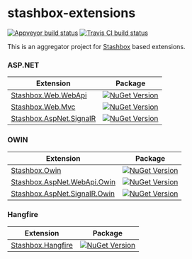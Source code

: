 # stashbox-extensions
[![Appveyor build status](https://img.shields.io/appveyor/ci/pcsajtai/stashbox-extensions/main.svg?label=appveyor)](https://ci.appveyor.com/project/pcsajtai/stashbox-extensions/branch/main) 
[![Travis CI build status](https://img.shields.io/travis/com/z4kn4fein/stashbox-extensions/main.svg?label=travis-ci)](https://app.travis-ci.com/github/z4kn4fein/stashbox-extensions)

This is an aggregator project for [Stashbox](https://github.com/z4kn4fein/stashbox) based extensions.

### ASP.NET
Extension | Package
--- | ---
[Stashbox.Web.WebApi](https://github.com/z4kn4fein/stashbox-extensions/tree/main/src/stashbox-web-webapi) | [![NuGet Version](https://buildstats.info/nuget/Stashbox.Web.WebApi)](https://www.nuget.org/packages/Stashbox.Web.WebApi/)
[Stashbox.Web.Mvc](https://github.com/z4kn4fein/stashbox-extensions/tree/main/src/stashbox-web-mvc) | [![NuGet Version](https://buildstats.info/nuget/Stashbox.Web.Mvc)](https://www.nuget.org/packages/Stashbox.Web.Mvc/)
[Stashbox.AspNet.SignalR](https://github.com/z4kn4fein/stashbox-extensions/tree/main/src/stashbox-signalr) | [![NuGet Version](https://buildstats.info/nuget/Stashbox.AspNet.SignalR)](https://www.nuget.org/packages/Stashbox.AspNet.SingalR/)

### OWIN
Extension | Package
--- | ---
[Stashbox.Owin](https://github.com/z4kn4fein/stashbox-extensions/tree/main/src/stashbox-owin) | [![NuGet Version](https://buildstats.info/nuget/Stashbox.Owin)](https://www.nuget.org/packages/Stashbox.Owin/)
[Stashbox.AspNet.WebApi.Owin](https://github.com/z4kn4fein/stashbox-extensions/tree/main/src/stashbox-webapi-owin) | [![NuGet Version](https://buildstats.info/nuget/Stashbox.AspNet.WebApi.Owin)](https://www.nuget.org/packages/Stashbox.AspNet.WebApi.Owin/)
[Stashbox.AspNet.SignalR.Owin](https://github.com/z4kn4fein/stashbox-extensions/tree/main/src/stashbox-signalr-owin) | [![NuGet Version](https://buildstats.info/nuget/Stashbox.AspNet.SignalR.Owin)](https://www.nuget.org/packages/Stashbox.AspNet.SignalR.Owin/)

### Hangfire
Extension | Package
--- | ---
[Stashbox.Hangfire](https://github.com/z4kn4fein/stashbox-extensions/tree/main/src/stashbox-hangfire) | [![NuGet Version](https://buildstats.info/nuget/Hangfire.Stashbox)](https://www.nuget.org/packages/Hangfire.Stashbox/)

